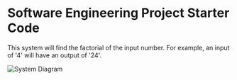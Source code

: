 # Software Engineering Project Starter Code

This system will find the factorial of the input number. For example, an input of '4' will have an output of '24'.


![System Diagram](https://github.com/yu-paz/project-starter-code-yu-paz/blob/main/SystemDiagram.HEIC?raw=true)
